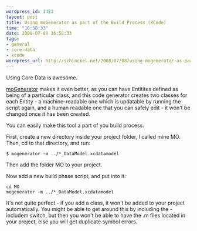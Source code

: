 ```yaml
--- 
wordpress_id: 1483
layout: post
title: Using moGenerator as part of the Build Process (XCode)
time: "16:58:33"
date: 2008-07-08 16:58:33
tags: 
- general
- core-data
- xcode
wordpress_url: http://schinckel.net/2008/07/08/using-mogenerator-as-part-of-the-build-process-xcode/
---
```

Using Core Data is awesome.

[moGenerator][1] makes it even better, as you can have Entitites defined as being of a particular class, and this code generator creates two classes for each Entity - a machine-readable one which is updatable by running the script again, and a human readable one that you can safely edit - it won't be changed once it has been created.

You can easily make this tool a part of you build process.

First, create a new directory inside your project folder, I called mine MO. Then, cd to that directory, and run:

`$ mogenerator -m ../*_DataModel.xcdatamodel`  


Then add the folder MO to your project.

Now add a new build phase script, and put into it:

`cd MO`  
`mogenerator -m ../*_DataModel.xcdatamodel`  


It's not quite perfect - if you add a class, it won't be added to your project automatically. You might be able to get around this by including the -includem switch, but then you won't be able to have the .m files located in your project, else you will get duplicate symbol errors.

   [1]: http://rentzsch.com/code/mogenerator

